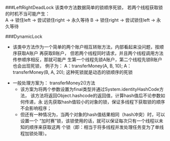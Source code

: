 ###LeftRightDeadLock 
该类中方法数据简单的锁顺序死锁，
若两个线程获取锁的时机不当可能产生：  
A ->  锁住left  ->   尝试锁住right  ->  永久等待
    B ->  锁住right  ->   尝试锁住left  ->  永久等待


###DynamicLock
* 该类中方法作为一个简单的两个账户相互转账方法，内部看起来没问题，按顺序获取A账户
再获取B账户，
但若两个线程同时请求，并且两个线程调用方法传参顺序相反，那就可能产
生第一个线程先锁A账户，第二个线程先锁B账户也会出现死锁，
例子为：
A：transferMoney(A, B, 10);
A：transferMoney(B, A, 20);
这种死锁就是动态的锁顺序的死锁

+ 一般处理方案为： transferMoney2()方法
  + 该方案为将两个参数设置为final类型并通过System.identityHashCode方法，
  该方法将返回Object.hashcode的返回值，计算hash值后不论参数如何传递，永
  远先获取hash值较小的对象的锁，保证多线程下获取锁的顺序不会影响程序；
  + 但还有一种情况为，当两个对象的hash值结果相同（hash冲突）时，可以设置一个
  “加时赛”锁，该锁使用的话，就可以保证每次只有一个线程以未知的顺序来获取这两
  个锁（即：相当于将多线程并发处理任务变为了单线程加锁处理）。



